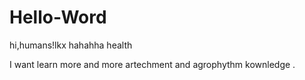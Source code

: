 # Hello-Word
hi,humans!lkx hahahha  health

I want learn more and more artechment and agrophythm  kownledge .

